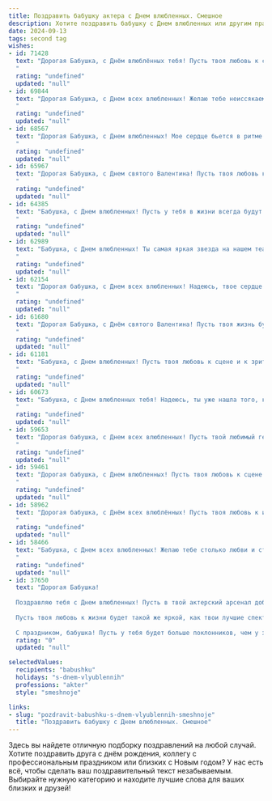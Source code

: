 ```yaml
---
title: Поздравить бабушку актера с Днем влюбленных. Смешное
description: Хотите поздравить бабушку с Днем влюбленных или другим праздником? Наш ИИ создаст незабываемое поздравление, а вы обязательно выделитесь среди других.  
date: 2024-09-13
tags: second tag
wishes:
- id: 71428
  text: "Дорогая Бабушка, с Днём влюблённых тебя! Пусть твоя любовь к сцене и зрителям горит ярче тысячи прожекторов, а юмористические сцены из твоей жизни всегда вызывают у всех громкий смех! 😉💖🌹
  "
  rating: "undefined"
  updated: "null"
- id: 69844
  text: "Дорогая Бабушка, с Днем всех влюбленных! Желаю тебе неиссякаемой энергии, бушующих оваций на сцене жизни и, конечно же, чтобы твоя любовь к публике была взаимной и горячей, как огни рампы! 😉
  "
  rating: "undefined"
  updated: "null"
- id: 68567
  text: "Дорогая Бабушка, с Днем влюбленных! Мое сердце бьется в ритме твоих любимых сериалов, и все благодаря твоему таланту актрисы! Ты разыгрываешь роли с таким мастерством, что даже самые искушенные зрители (включая меня) не могут устоять перед твоей харизмой!  😁
  "
  rating: "undefined"
  updated: "null"
- id: 65967
  text: "Дорогая Бабушка, с Днем святого Валентина! Пусть твоя любовь к сцене и к публике будет такой же пылкой, как у Ромео к Джульетте, а твоя харизма - сильной, как у Гамлета! 😜
  "
  rating: "undefined"
  updated: "null"
- id: 64385
  text: "Бабушка, с Днем влюбленных! Пусть у тебя в жизни всегда будут главные роли, а сцена - полна аплодисментов, цветов и, конечно, восхищенных взглядов! 😉❤️
  "
  rating: "undefined"
  updated: "null"
- id: 62989
  text: "Бабушка, с Днем влюбленных! Ты самая яркая звезда на нашем театральном небосклоне! Пусть твоя жизнь будет полна любовных ролей, а зрители - всегда аплодируют твоей игре! 😊
  "
  rating: "undefined"
  updated: "null"
- id: 62154
  text: "Дорогая бабушка, с Днем всех влюбленных! Надеюсь, твое сердце бьется в унисон с сердцем твоего любимого героя из спектакля! Пусть любовь к искусству и к жизни не угасает, а юмор и остроумие всегда играют главную роль!
  "
  rating: "undefined"
  updated: "null"
- id: 61680
  text: "Дорогая Бабушка, с Днём святого Валентина! Пусть твоя жизнь будет полна ярких ролей, а сцена - всегда освещена любовью! ))
  "
  rating: "undefined"
  updated: "null"
- id: 61181
  text: "Бабушка, с Днем влюбленных! Пусть твоя любовь к сцене и к зрителю будет такой же страстной, как и любовь Ромео к Джульетте! 😉 А мы, твои преданные поклонники, всегда будем в восторге от твоих блистательных выступлений! 🎉
  "
  rating: "undefined"
  updated: "null"
- id: 60673
  text: "Бабушка, с Днем влюбленных тебя! Надеюсь, ты уже нашла того, кто оценит твои театральные способности... будь то разыгрывание внуков или  чтение стихов в стиле драматической актрисы!  ))
  "
  rating: "undefined"
  updated: "null"
- id: 59653
  text: "Дорогая бабушка, с Днем всех влюбленных! Пусть твой любимый герой из киноленты наконец-то пригласит тебя на свидание, а твои внуки подарят тебе больше любви и внимания, чем капризная звезда на съемочной площадке! 🎭❤️
  "
  rating: "undefined"
  updated: "null"
- id: 59461
  text: "Дорогая бабушка, с Днем влюбленных! Пусть твоя любовь к сцене будет такой же яркой и страстной, как твоя игра на сцене!  И помни, что любовь к театру – это самая искренняя из всех эмоций! 😉
  "
  rating: "undefined"
  updated: "null"
- id: 58962
  text: "Дорогая бабушка, с Днём всех влюблённых! Пусть твоя любовь к искусству будет такой же яркой и страстной, как твои роли на сцене, а любовь к внукам — такой же нежной и трогательной, как твои слезы в финале трагедии!
  "
  rating: "undefined"
  updated: "null"
- id: 58466
  text: "Бабушка, с Днем всех влюбленных! Желаю тебе столько любви и страсти, сколько ты вкладываешь в свои роли на сцене! ;)  Пусть твоя жизнь будет яркой, как софиты, и насыщенной, как сценарий самого крутого спектакля!
  "
  rating: "undefined"
  updated: "null"
- id: 37650
  text: "Дорогая Бабушка!
  
  Поздравляю тебя с Днем влюбленных! Пусть в твой актерский арсенал добавится новая роль — роль самой влюбленной бабушки на свете! Желаю, чтобы каждый день был как прослушивание: много эмоций, смеха и сценических аплодисментов.
  
  Пусть твоя любовь к жизни будет такой же яркой, как твои лучшие спектакли! Не забывай, что даже в любви нужно немного преувеличивать: «Как я вас люблю!» — это не просто слова, это целый монолог!
  
  С праздником, бабушка! Пусть у тебя будет больше поклонников, чем у звезд экрана! ❤️🎭"
  rating: "0"
  updated: "null"

selectedValues:
  recipients: "babushku"
  holidays: "s-dnem-vlyublennih"
  professions: "akter"
  style: "smeshnoje"

links:
- slug: "pozdravit-babushku-s-dnem-vlyublennih-smeshnoje"
  title: "Поздравить бабушку с Днем влюбленных. Смешное"
---
```


Здесь вы найдете отличную подборку поздравлений на любой случай. 
Хотите поздравить друга с днём рождения, коллегу с профессиональным праздником или близких с Новым годом? У нас есть всё, чтобы сделать ваш поздравительный текст незабываемым. Выбирайте нужную категорию и находите лучшие слова для ваших близких и друзей!

